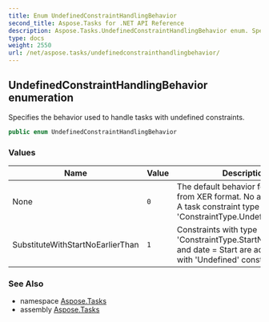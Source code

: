 ```yaml
---
title: Enum UndefinedConstraintHandlingBehavior
second_title: Aspose.Tasks for .NET API Reference
description: Aspose.Tasks.UndefinedConstraintHandlingBehavior enum. Specifies the behavior used to handle tasks with undefined constraints
type: docs
weight: 2550
url: /net/aspose.tasks/undefinedconstrainthandlingbehavior/
---
```

## UndefinedConstraintHandlingBehavior enumeration

Specifies the behavior used to handle tasks with undefined constraints.

```csharp
public enum UndefinedConstraintHandlingBehavior
```

### Values

| Name | Value | Description |
| --- | --- | --- |
| None | `0` | The default behavior for loading from XER format. No action is taken. A task constraint type is set to 'ConstraintType.Undefined'. |
| SubstituteWithStartNoEarlierThan | `1` | Constraints with type 'ConstraintType.StartNoEarlierThan' and date = Start are added for tasks with 'Undefined' constraint. |

### See Also

* namespace [Aspose.Tasks](../../aspose.tasks/)
* assembly [Aspose.Tasks](../../)


